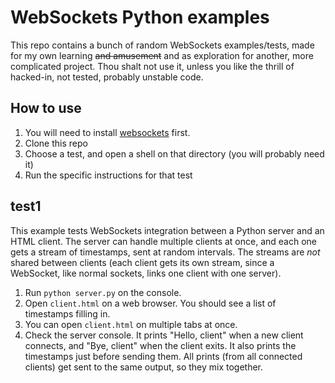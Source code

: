 # WebSockets Python examples

This repo contains a bunch of random WebSockets examples/tests, made for my own learning ~~and amusement~~ and as exploration for another, more complicated project. Thou shalt not use it, unless you like the thrill of hacked-in, not tested, probably unstable code.

## How to use

1. You will need to install [websockets](https://github.com/aaugustin/websockets) first.
1. Clone this repo
1. Choose a test, and open a shell on that directory (you will probably need it)
1. Run the specific instructions for that test

## test1

This example tests WebSockets integration between a Python server and an HTML client. The server can handle multiple clients at once, and each one gets a stream of timestamps, sent at random intervals. The streams are _not_ shared between clients (each client gets its own stream, since a WebSocket, like normal sockets, links one client with one server).

1. Run `python server.py` on the console.
1. Open `client.html` on a web browser. You should see a list of timestamps filling in.
1. You can open `client.html` on multiple tabs at once.
1. Check the server console. It prints "Hello, client" when a new client connects, and "Bye, client" when the client exits. It also prints the timestamps just before sending them. All prints (from all connected clients) get sent to the same output, so they mix together.
